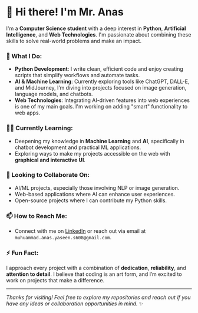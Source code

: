 # 👋 Hi there! I'm Mr. Anas

I'm a **Computer Science student** with a deep interest in **Python**, **Artificial Intelligence**, and **Web Technologies**. I'm passionate about combining these skills to solve real-world problems and make an impact. 

### 💼 What I Do:
- **Python Development**: I write clean, efficient code and enjoy creating scripts that simplify workflows and automate tasks.
- **AI & Machine Learning**: Currently exploring tools like ChatGPT, DALL-E, and MidJourney, I’m diving into projects focused on image generation, language models, and chatbots.
- **Web Technologies**: Integrating AI-driven features into web experiences is one of my main goals. I'm working on adding "smart" functionality to web apps.

### 👨‍💻 Currently Learning:
- Deepening my knowledge in **Machine Learning** and **AI**, specifically in chatbot development and practical ML applications.
- Exploring ways to make my projects accessible on the web with **graphical and interactive UI**.

### 🤝 Looking to Collaborate On:
- AI/ML projects, especially those involving NLP or image generation.
- Web-based applications where AI can enhance user experiences.
- Open-source projects where I can contribute my Python skills.

### 📫 How to Reach Me:
- Connect with me on [LinkedIn](https://www.linkedin.com/in/mr-anas/) or reach out via email at `muhuammad.anas.yaseen.s608@gmail.com`.

### ⚡ Fun Fact:
I approach every project with a combination of **dedication**, **reliability**, and **attention to detail**. I believe that coding is an art form, and I’m excited to work on projects that make a difference.

---

*Thanks for visiting! Feel free to explore my repositories and reach out if you have any ideas or collaboration opportunities in mind.* ✨
